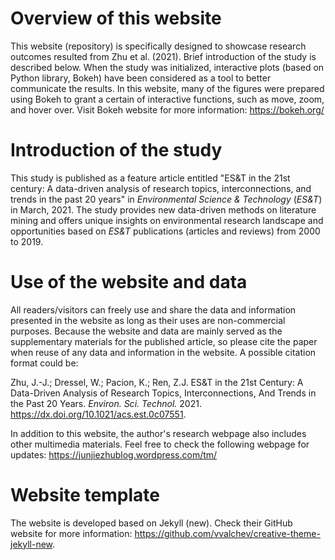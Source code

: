# Overview of this website

This website (repository) is specifically designed to showcase research outcomes resulted from Zhu et al. (2021). Brief introduction of the study is described below. When the study was initialized, interactive plots (based on Python library, Bokeh) have been considered as a tool to better communicate the results. In this website, many of the figures were prepared using Bokeh to grant a certain of interactive functions, such as move, zoom, and hover over. Visit Bokeh website for more information: https://bokeh.org/

# Introduction of the study

This study is published as a feature article entitled "ES&T in the 21st century: A data-driven analysis of research topics, interconnections, and trends in the past 20 years" in *Environmental Science & Technology* (*ES&T*) in March, 2021. The study provides new data-driven methods on literature mining and offers unique insights on environmental research landscape and opportunities based on *ES&T* publications (articles and reviews) from 2000 to 2019.

# Use of the website and data

All readers/visitors can freely use and share the data and information presented in the website as long as their uses are non-commercial purposes. Because the website and data are mainly served as the supplementary materials for the published article, so please cite the paper when reuse of any data and information in the website. A possible citation format could be:

Zhu, J.-J.; Dressel, W.; Pacion, K.; Ren, Z.J. ES&T in the 21st Century: A Data-Driven Analysis of Research Topics, Interconnections, And Trends in the Past 20 Years. *Environ. Sci. Technol.* 2021. https://dx.doi.org/10.1021/acs.est.0c07551.

In addition to this website, the author's research webpage also includes other multimedia materials. Feel free to check the following webpage for updates:
https://junjiezhublog.wordpress.com/tm/


# Website template

The website is developed based on Jekyll (new). Check their GitHub website for more information: https://github.com/vvalchev/creative-theme-jekyll-new.

